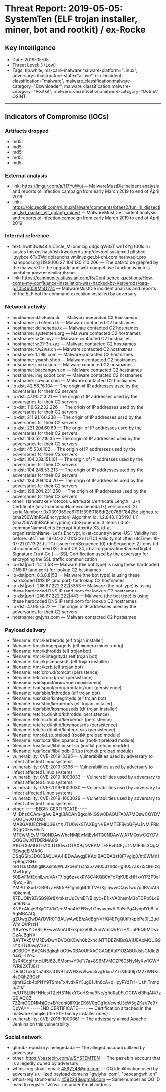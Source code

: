 # Threat Report: 2019-05-05: SystemTen (ELF trojan installer, miner, bot and rootkit) / ex-Rocke


## Key Intelligence
* Date: 2019-05-05
* Threat Level: 3 (Low)
* Tags: tlp:white, ms-caro-malware:malware-platform="Linux", adversary:infrastructure-state="active", circl:incident-classification="malware", malware_classification:malware-category="Downloader", malware_classification:malware-category="Rootkit", malware_classification:malware-category="Botnet", OSINT

---

## Indicators of Compromise (IOCs)
### Artifacts dropped
* md5: <md5>
* md5: <md5>
* md5: <md5>
* md5: <md5>
* md5: <md5>

### External analysis
* link: https://imgur.com/a/H7YuWuj — MalwareMustDie incident analysis and reports of infection campaign from early March 2019 to end of April 2019
* link: https://old.reddit.com/r/LinuxMalware/comments/bfaea2/fun_in_dissecting_lsd_packer_elf_golang_miner/ — MalwareMustDie incident analysis and reports of infection campaign from early March 2019 to end of April 2019

### Internal reference
* text: hwlh3wlh44lh
Circle_MI
xmr
xig
ddgs
qW3xT
wnTKYg
t00ls.ru
sustes
thisxxs
hashfish
kworkerds
tmp/devtool
systemctI
plfsbce
luyybce
6Tx3Wq
dblaunchs
vmlinuz
get.bi-chi.com
hashvault.pro
nanopool.org
119.9.106.27
104.130.210.206 — The data to be grep'ed by the malware for the upgrade and anti-competitive function which is useful to prevent similar threat.
* link: https://community.atlassian.com/t5/Confluence-questions/How-come-my-confluence-installation-was-hacked-by-Kerberods/qaq-p/1054605#M141274 — MalwareMustDie incident analysis and reports of the ELF bot for command execution installed by adversary

### Network activity
* hostname: d.heheda.tk. — Malware contacted C2 hostnames
* hostname: c.heheda.tk — Malware contacted C2 hostnames
* hostname: dd.heheda.tk — Malware contacted C2 hostnames
* hostname: systemten.org — Malware contacted C2 hostnames
* hostname: w.3ei.xyz — Malware contacted C2 hostnames
* hostname: w.21-3n.xyz — Malware contacted C2 hostnames
* hostname: t.w2wz.cn — Malware contacted C2 hostnames
* hostname: 1.z9ls.com — Malware contacted C2 hostnames
* hostname: yxarsh.shop — Malware contacted C2 hostnames
* hostname: i.ooxx.ooo — Malware contacted C2 hostnames
* hostname: baocangwh.cn — Malware contacted C2 hostnames
* hostname: img.sobot.com — Malware contacted C2 hostnames
* hostname: sowcar.com — Malware contacted C2 hostnames
* ip-dst: 42.56.76.104 — The origin of IP addresses used by the adversaries for their C2 servers
* ip-dst: 47.90.213.21 — The origin of IP addresses used by the adversaries for their C2 servers
* ip-dst: 116.62.232.226 — The origin of IP addresses used by the adversaries for their C2 servers
* ip-dst: 211.91.160.238 — The origin of IP addresses used by the adversaries for their C2 servers
* ip-dst: 221.204.60.69 — The origin of IP addresses used by the adversaries for their C2 servers
* ip-dst: 103.52.216.35 — The origin of IP addresses used by the adversaries for their C2 servers
* ip-dst: 45.63.0.102 — The origin of IP addresses used by the adversaries for their C2 servers
* ip-dst: 104.238.151.101 — The origin of IP addresses used by the adversaries for their C2 servers
* ip-dst: 104.248.53.213 — The origin of IP addresses used by the adversaries for their C2 servers
* ip-dst: 134.209.104.20 — The origin of IP addresses used by the adversaries for their C2 servers
* ip-dst: 198.204.231.250 — The origin of IP addresses used by the adversaries for their C2 servers
* other: Handshake Protocol: Certificate
Certificate Length: 1374
Certificate (id-at-commonName=d.heheda.tk)
version: v3 (2)
serialNumber : 0x0391959ec679153960186df2c0768f78425e
signature (sha256WithRSAEncryption)
Algorithm Id: 1.2.840.113549.1.1.11 (sha256WithRSAEncryption)
rdnSequence: 3 items
(id-at-commonName=Let's Encrypt Authority X3,
id-at-organizationName=Let's Encrypt,
id-at-countryName=US )
Validity not before: utcTime: 19-04-22 01:13:26 (UTC)
Validity not after: utcTime: 19-07-21 01:13:26 (UTC)
issuer: rdnSequence (0) rdnSequence: 2 items
(id-at-commonName=DST Root CA X3,
id-at-organizationName=Digital Signature Trust Co.) — SSL Certification used by the adversary for encrypting the SSL traffic communication
* ip-dst|port: 1.1.1.1|53 — Malware (the bot type) is using these hardcoded DNS IP (and port) for lookup C2 hostnames
* ip-dst|port: 8.8.8.8|53 — Malware (the bot type) is using these hardcoded DNS IP (and port) for lookup C2 hostnames
* ip-dst|port: 208.67.222.222|5353 — Malware (the bot type) is using these hardcoded DNS IP (and port) for lookup C2 hostnames
* ip-dst|port: 208.67.222.222|443 — Malware (the bot type) is using these hardcoded DNS IP (and port) for lookup C2 hostnames
* ip-dst: 47.95.85.22 — The origin of IP addresses used by the adversaries for their C2 servers
* hostname: gwjyhs.com — Malware contacted C2 hostnames

### Payload delivery
* filename: /tmp/kerberods (elf trojan installer)
* filename: /tmp/khugepageds (elf monero miner xmrig)
* filename: /tmp/kthrotlds (elf trojan bot)
* filename: /tmp/kintegrityds (elf trojan bot)
* filename: /tmp/kpsmouseds (elf trojan installer)
* filename: /tmp/kerb  (elf trojan bot)
* filename: /etc/cron.d/tomcat (persistence)
* filename: /etc/cron.d/root (persistence)
* filename: /var/spool/cron/root (persistence)
* filename: /var/spool/cron/crontabs/root (persistence)
* filename: /usr/sbin/kthrotlds (elf trojan bot)
* filename: /usr/sbin/kintegrityds (elf trojan bot)
* filename: /usr/sbin/kerberods (elf trojan installer)
* filename: /usr/sbin/kpsmouseds (elf trojan installer)
* filename: /etc/rc.d/init.d/kthrotlds (persistence)
* filename: /etc/rc.d/init.d/kerberods (persistence)
* filename: /etc/rc.d/init.d/kpsmouseds (persistence)
* filename: /etc/rc.d/init.d/kintegrityds (persistence)
* filename: /tmp/ld.so.preload (rootkit preload module)
* filename: /usr/local/lib/libpamcd.so (rootkit preload module)
* filename: /usr/local/lib/libcset.so (rootkit preload module)
* filename: /usr/local/lib/libdb-0.1.so (rootkit preload module)
* vulnerability: CVE-2019-3395 — Vulnerabilities used by adversary to infect affected Linux systems
* vulnerability: CVE-2019-3396 — Vulnerabilities used by adversary to infect affected Linux systems
* vulnerability: CVE-2019-1003033 — Vulnerabilities used by adversary to infect affected Linux systems
* vulnerability: CVE-2019-1003030 — Vulnerabilities used by adversary to infect affected Linux systems
* vulnerability: CVE-2019-1003029 — Vulnerabilities used by adversary to infect affected Linux systems
* other: -----BEGIN CERTIFICATE-----
MIIDhzCCAm+gAwIBAgIBADANBgkqhkiG9w0BAQUFADA7MQswCQYDVQQGEwJOTDER
MA8GA1UEChMIUG9sYXJTU0wxGTAXBgNVBAMTEFBvbGFyU1NMIFRlc3QgQ0EwHhcN
MTEwMjEyMTQ0NDAwWhcNMjEwMjEyMTQ0NDAwWjA7MQswCQYDVQQGEwJOTDERMA8G
A1UEChMIUG9sYXJTU0wxGTAXBgNVBAMTEFBvbGFyU1NMIFRlc3QgQ0EwggEiMA0G
CSqGSIb3DQEBAQUAA4IBDwAwggEKAoIBAQDA3zf8F7vglp0/ht6WMn1EpRagzSHx
mdTs6st8GFgIlKXsm8WL3xoemTiZhx57wI053zhdcHgH057Zk+i5clHFzqMwUqny
50BwFMtEonILwuVA+T7lpg6z+exKY8C4KQB0nFc7qKUEkHHxvYPZP9al4jwqj+8n
YMPGn8u67GB9t+aEMr5P+1gmIgNb1LTV+/Xjli5wwOQuvfwu7uJBVcA0Ln0kcmnL
R7EUQIN9Z/SG9jGr8XmksrUuEvmEF/Bibyc+E1ixVA0hmnM3oTDPb5Lc9un8rNsu
KNF+AksjoBXyOGVkCeoMbo4bF6BxyLObyavpw/LPh5aPgAIynplYb6LVAgMBAAGj
gZUwgZIwDAYDVR0TBAUwAwEB/zAdBgNVHQ4EFgQUtFrkpbPe0lL2udWmlQ/rPrzH
/f8wYwYDVR0jBFwwWoAUtFrkpbPe0lL2udWmlQ/rPrzH/f+hP6Q9MDsxCzAJBgNV
BAYTAk5MMREwDwYDVQQKEwhQb2xhclNTTDEZMBcGA1UEAxMQUG9sYXJTU0wgVGVz
dCBDQYIBADANBgkqhkiG9w0BAQUFAAOCAQEAuP1U2ABUkIslsCfdlc2i94QHHYeJ
SsR4EdgHtdciUI5I62J6Mom+Y0dT/7a+8S6MVMCZP6C5NyNyXw1GWY/YR82XTJ8H
DBJiCTok5DbZ6SzaONBzdWHXwWwmi5vg1dxn7YxrM9d0IjxM27WNKs4sDQhZBQkF
pjmfs2cb4oPl4Y9T9meTx/lvdkRYEug61Jfn6cA+qHpyPYdTH+UshITnmp5/Ztkf
m/UTSLBNFNHesiTZeH31NcxYGdHSme9Nc/gfidRa0FLOCfWxRlFqAI47zG9jAQCZ
7Z2mCGDNMhjQc+BYcdnl0lPXjdDK6V0qCg1dVewhUBcW5gZKzV7e9+DpVA==
-----END CERTIFICATE----- — Certification attached in the malware sample (the ELF binary installer ones)
* vulnerability: CVE-2018-1000861 — The adversary aimed Apache Jenkins on this vulnerability

### Social network
* github-repository: helegedada — The alleged account utilized by adversary
* other: https://pastebin.com/u/SYSTEMTEN — The pastebin account that is allegedly owned by adversary
* whois-registrant-email: 4592248@qq.com — QQ identification used by adversary's utilized payload domains  "gwjyhs .com", "baocangwh .cn"
* whois-registrant-email: 4592248@gmail.com — Same number as QQ ID used to register "w2wz .cn under Gmail address
